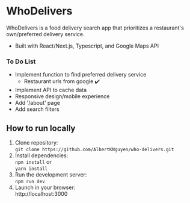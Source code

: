 # WhoDelivers

WhoDelivers is a food delivery search app that prioritizes a restaurant's own/preferred delivery service.

  - Built with React/Next.js, Typescript, and Google Maps API

### To Do List

  - Implement function to find preferred delivery service
    - Restaurant urls from google ✔️
  - Implement API to cache data
  - Responsive design/mobile experience
  - Add '/about' page
  - Add search filters

## How to run locally
1. Clone repository:  
```git clone https://github.com/AlbertKNguyen/who-delivers.git```
2. Install dependencies:  
```npm install``` or  
```yarn install```  
3. Run the development server:  
```npm run dev```  
4. Launch in your browser:  
http://localhost:3000

